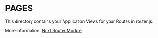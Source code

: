 # PAGES

This directory contains your Application Views for your Routes in router.js.

More information: [Nuxt Router Module](https://github.com/nuxt-community/router-module)
